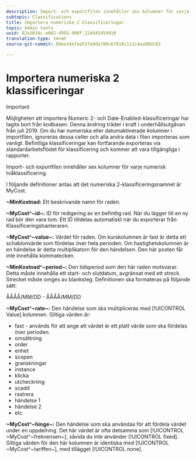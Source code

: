 ```yaml
---
description: Import- och exportfilen innehåller sex kolumner för varje numerisk tvåklassificering.
subtopic: Classifications
title: Importera numeriska 2 klassificeringar
topic: Admin tools
uuid: 82a3034c-e002-4991-900f-22dd45d54910
translation-type: tm+mt
source-git-commit: 99ee24efaa517e8da700c67818c111c4aa90dc02

---
```



# Importera numeriska 2 klassificeringar

>[!IMPORTANT]
>
>Möjligheten att importera Numeric 2- och Date-Enabled-klassificeringar har tagits bort från kodbasen. Denna ändring träder i kraft i underhållsutgåvan från juli 2019. Om du har numeriska eller datumaktiverade kolumner i importfilen, ignoreras dessa celler och alla andra data i filen importeras som vanligt. Befintliga klassificeringar kan fortfarande exporteras via standardarbetsflödet för klassificering och kommer att vara tillgängliga i rapporter.

Import- och exportfilen innehåller sex kolumner för varje numerisk tvåklassificering.

I följande definitioner antas att det numeriska 2-klassificeringsnamnet är MyCost.

**~MinKostnad:** Ett beskrivande namn för raden.

**~MyCost^~id~:** ID för redigering av en befintlig rad. När du lägger till en ny rad bör den vara tom. Ett ID tilldelas automatiskt när du exporterar från Klassificeringshanteraren.

**~MyCost^~value~:** Värdet för raden. Om kurskolumnen är fast är detta ett schablonvärde som fördelas över hela perioden. Om hastighetskolumnen är en händelse är detta multiplikatorn för den händelsen. Den här posten får inte innehålla kommatecken.

**~MinKostnad^~period~:** Den tidsperiod som den här raden motsvarar. Detta måste innehålla ett start- och slutdatum, avgränsat med ett streck. Strecket måste omges av blanksteg. Definitionen ska formateras på följande sätt:

ÅÅÅÅ/MM/DD - ÅÅÅÅ/MM/DD

**~MyCost^~rate~:** Den händelse som ska multipliceras med [!UICONTROL Value] kolumnen. Giltiga värden är:

* fast - används för att ange att värdet är ett platt värde som ska fördelas över perioden.
* omsättning
* order
* enhet
* scopen
* granskningar
* instance
* klicka
* utcheckning
* scadd
* rastrera
* händelse 1
* händelse 2
* etc

**~MyCost^~hinge~:** Den händelse som ska användas för att fördela värdet under en uppdelning. Det här värdet är ofta detsamma som [!UICONTROL ~MyCost^~frekvensen~], såvida du inte använder [!UICONTROL fixed]. Giltiga värden för den här kolumnen är identiska med [!UICONTROL ~MyCost^~tariffen~], med tillägget [!UICONTROL none].
